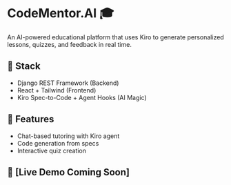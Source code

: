 # CodeMentor.AI 🎓

An AI-powered educational platform that uses Kiro to generate personalized lessons, quizzes, and feedback in real time.

## 🔧 Stack
- Django REST Framework (Backend)
- React + Tailwind (Frontend)
- Kiro Spec-to-Code + Agent Hooks (AI Magic)

## 🚀 Features
- Chat-based tutoring with Kiro agent
- Code generation from specs
- Interactive quiz creation

## 🔗 [Live Demo Coming Soon]
